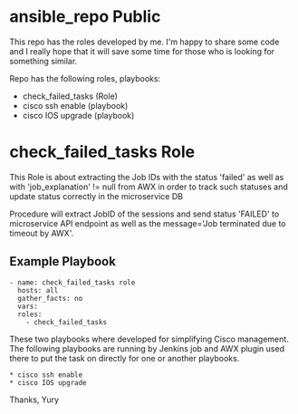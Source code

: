 # ansible_repo Public

This repo has the roles developed by me.
I'm happy to share some code and I really hope that it will save some time for those who is looking for something similar.

Repo has the following roles, playbooks:

* check_failed_tasks (Role)
* cisco ssh enable (playbook)
* cisco IOS upgrade (playbook)

check_failed_tasks Role
=========
This Role is about extracting the Job IDs with the status 'failed' as well as with 'job_explanation' != null from AWX in order to track such statuses and update status correctly in the microservice DB

Procedure will extract JobID of the sessions and send status 'FAILED' to microservice API endpoint as well as the message='Job terminated due to timeout by AWX'.

Example Playbook
----------------
```
- name: check_failed_tasks role
  hosts: all
  gather_facts: no
  vars:
  roles:
    - check_failed_tasks
```

These two playbooks where developed for simplifying Cisco management.
The following playbooks are running by Jenkins job and AWX plugin used there to put the task on directly for one or another playbooks.

```
* cisco ssh enable
* cisco IOS upgrade
```


Thanks,
Yury